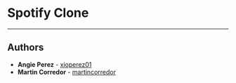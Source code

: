 # Spotify Clone
---
## Authors
* **Angie Perez** - [xioperez01](https://github.com/xioperez01)
* **Martin Corredor** - [martincorredor](https://github.com/martincorredor)
